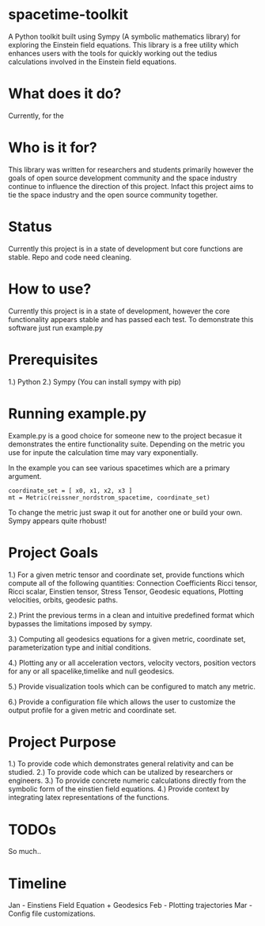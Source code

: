 # spacetime-toolkit
A Python toolkit built using Sympy (A symbolic mathematics library) for exploring the Einstein field equations. This library is a free utility which enhances users with the tools for quickly working out the tedius calculations involved in the Einstein field equations.

What does it do?
================
Currently, for the 

Who is it for?
==============
This library was written for researchers and students primarily however the goals of open source development community and the space industry continue to influence the direction of this project. Infact this project aims to tie the space industry and the open source community together.

Status
======
Currently this project is in a state of development but core functions are stable. Repo and code need cleaning.

How to use?
===========
Currently this project is in a state of development, however the core functionality appears stable and has passed each test. To demonstrate this software just run example.py

Prerequisites
=============
1.) Python
2.) Sympy (You can install sympy with pip)

Running example.py
==================
Example.py is a good choice for someone new to the project becasue it demonstrates the entire functionality suite. Depending on the metric you use for inpute the calculation time may vary exponentially.

In the example you can see various spacetimes which are a primary argument.

    coordinate_set = [ x0, x1, x2, x3 ]
    mt = Metric(reissner_nordstrom_spacetime, coordinate_set)

To change the metric just swap it out for another one or build your own. Sympy appears quite rhobust!

Project Goals
=============

1.) For a given metric tensor and coordinate set, provide functions which compute all of the following quantities:
    Connection Coefficients
    Ricci tensor, 
    Ricci scalar, 
    Einstien tensor,
    Stress Tensor,
    Geodesic equations,
    Plotting velocities, orbits, geodesic paths.
    
2.) Print the previous terms in a clean and intuitive predefined format which bypasses the limitations imposed by sympy.

3.) Computing all geodesics equations for a given metric, coordinate set, parameterization type and initial conditions.

4.) Plotting any or all acceleration vectors, velocity vectors, position vectors for any or all spacelike,timelike and null geodesics.

5.) Provide visualization tools which can be configured to match any metric.

6.) Provide a configuration file which allows the user to customize the output profile for a given metric and coordinate set.

Project Purpose
===============
 1.) To provide code which demonstrates general relativity and can be studied.
 2.) To provide code which can be utalized by researchers or engineers.
 3.) To provide concrete numeric calculations directly from the symbolic form of the einstien field equations.
 4.) Provide context by integrating latex representations of the functions.

TODOs
=====
So much.. 

Timeline
========
Jan - Einstiens Field Equation + Geodesics
Feb - Plotting trajectories
Mar - Config file customizations.
